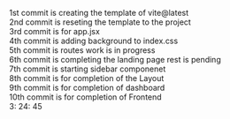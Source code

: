 1st commit is creating the template of vite@latest <br>
2nd commit is reseting the template to the project <br>
3rd commit is for app.jsx <br>
4th commit is adding background to index.css<br>
5th commit is routes work is in progress<br>
6th commit is completing the landing page rest is pending<br>
7th commit is starting sidebar componenet<br>
8th commit is for completion of the Layout<br>
9th commit is for completion of dashboard<br>
10th commit is for completion of Frontend<br> 3: 24: 45

